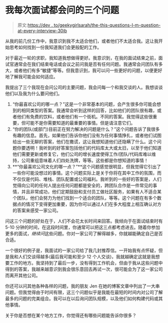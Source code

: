 # 我每次面试都会问的三个问题

> 原文:[https://dev . to/geekygirlsarah/the-this-questions-I-m-question-at-every-interview-30ib](https://dev.to/geekygirlsarah/the-three-questions-i-m-asking-at-every-interview-30ib)

从我的前几份工作中，我意识到我不太适合他们，或者他们不太适合我。这让我开始思考如何找到一份我知道我们会更般配的工作。

对于最近一轮的求职，我知道我想做得更好。我意识到，在我的面试结束之前，面试官通常会在我们结束电话或会议之前问我是否有任何问题。我通常会问团队有多大，或者他们有多“敏捷”等等。但我意识到，我可以问一些更好的问题，以便更好地了解我可能会如何适应。

我提出了三个我现在会问公司的主要问题，我会问每一个和我交谈的人。我想谈谈他们以及我为什么要问他们。

1.  “你最喜欢公司的哪一点？”这是一个非常基本的问题，会产生很多你可能会想到的相同类型的答案。我通常会听到这样的回答，比如他们的团队很有趣，或者他们有免费的饮料，或者他们有一个街机。不同的答案。我觉得这些很重要，但可能不是你需要知道的最重要的事情。但是请注意它们。
2.  “你的团队(或部门)目前正在努力解决的问题是什么？”这个问题告诉了我很多有趣的信息。首先，如果他们告诉你他们没有为任何事情挣扎，或者他们试图给出一些无聊的答案，他们在撒谎，这让我想知道他们还隐瞒了什么。这个问题你要透明！我听到的好答案包括他们的代码库太大或太旧，以至于他们知道他们需要更新或修复它，他们公司的增长速度使得工作/团队/代码库难以维持，公司重组意味着人们四处洗牌，等等。这些都是你想知道的事情！
3.  **“你最喜欢公司文化的哪一点？”**这个问题感觉很明显，但我觉得它引出了一些你可能没想过的事情。这个问题实际上是关于你将在其中工作的氛围，而不仅仅是代码、堆栈、团队配置或公司福利。我听到的一些好的答案是，人们觉得向公司的任何人提出任何问题都是安全的，跨团队合作是一件常见的事情，并且非常成功，他们定期鼓励和支付员工做社区服务，如果有人不适合某个团队，他们会努力为他们找到一个适合的团队，等等。这个问题在有多个数据点的情况下变得更加重要，因为你可以通过人们在多大程度上相互确认对方的答案来感受一家公司。

问这三个问题的好处在于，人们不会花太长时间来回答。我倾向于在面试结束时有 5-10 分钟的时间，在这段时间里，你通常可以把这三点都考虑进去。随着你参加更多的面试，*继续问*这些问题。你对一家公司了解得越多，你就越能确定自己是否合适。

一个很好的例子是，我面试的一家公司给了我几封推荐信。一开始我有点怀疑，但是我和人们交谈得越多(最后我可能和至少 12 个人交谈)，我就越确定这就是我想要工作的地方。我坚持到了最后一步，没有得到工作机会，但由于我从这些问题中得到的答案，我越来越意识到我会很乐意回去再试一次，很可能会为了这一家公司而离开其他公司。

你还可以问其他各种各样的问题，我的朋友 Jen 在她的博客文章中列出了一大串问题。但我觉得由于时间有限，这三个问题似乎是我能在最短的时间内对公司了解最多的问题的完美组合。我可以在以后询问团队规模，以及他们如何构建代码或其他事情。

关于你是否想在某个地方工作，你觉得还有哪些问题能告诉你很多？